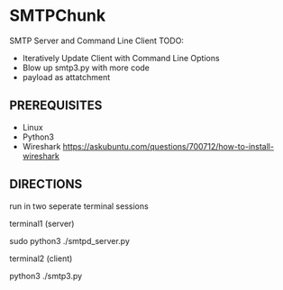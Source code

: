 # SMTPChunk
SMTP Server and Command Line Client 
TODO: 

- Iteratively Update Client with Command Line Options
- Blow up smtp3.py with more code
- payload as attatchment

PREREQUISITES
------------------------------
- Linux
- Python3
- Wireshark
        https://askubuntu.com/questions/700712/how-to-install-wireshark


DIRECTIONS
------------------------------
run in two seperate terminal sessions

  terminal1 
  (server)
  
  sudo python3 ./smtpd_server.py

  terminal2 
  (client)
  
  python3 ./smtp3.py
